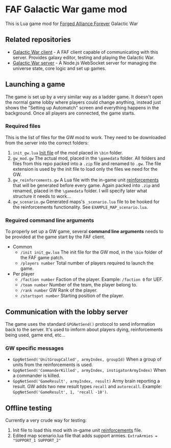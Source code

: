 # FAF Galactic War game mod

This is Lua game mod for [Forged Alliance Forever](https://www.faforever.com/) Galactic War

## Related repositories
- [Galactic War client](https://github.com/speed2CZ/speed-faf-client) - A FAF client capable of communicating with this server. Provides galaxy editor, testing and playing the Galactic War.
- [Galactic War server](https://github.com/faForever/faf-gw-server) - A Node.js WebSocket server for managing the universe state, core logic and set up games.

## Launching a game
The game is set up by a very similar way as a ladder game. It doesn't open the normal game lobby where players could change anything, instead just shows the "Setting up Automatch" screen and everything happens in the background. Once all players are connected, the game starts.

### Required files
This is the list of files for the GW mod to work. They need to be downloaded from the server into the correct folders:
1. `init_gw.lua` [Init file](init_gw.lua) of the mod placed in `\bin` folder.
2. `gw_mod.gw` The actual mod, placed in the `\gamedata` folder. All folders and files from this repo packed into a `.zip` file and renamed to `.gw`. The file extension is used by the init file to load only the files we need for the GW.
3. `gw_reinforcements.gw` A Lua file with the in-game unit [reinforcements](lua/gwReinforcementList.lua) that will be generated before every game. Again packed into `.zip` and renamed, placed in the `\gamedata` folder. I will specify later what structure it needs to work...
4. `gw_scenario.gw` Generated maps's `_scenario.lua` file to be hooked for the reinforcements functionality. See `EXAMPLE_MAP_scenario.lua`.

### Reguired command line arguments
To properly set up a GW game, several **command line arguments** needs to be provided at the game start by the FAF client.

* Common
  * `/init init_gw.lua` The init file for the GW mod, in the `\bin` folder of the FAF game patch.
  * `/players number` Total number of players required to launch the game.
* Per player
  * `/faction number` Faction of the player. Example: `/faction 0` for UEF.
  * `/team number` Number of the team, the player belong to.
  * `/rank number` GW Rank of the player.
  * `/startspot number` Starting position of the player.

## Communication with the lobby server
The game uses the standard `GPGNetSend()` protocol to send information back to the server. It's used to imform about players dying, reinforcements being used, game end, etc...

### GW specific messages
* `GpgNetSend('UnitGroupCalled', armyIndex, groupId)` When a group of units from the reinforcements is used.
* `GpgNetSend('CommanderKilled', armyIndex, instigatorArmyIndex)` When a commander is killed.
* `GpgNetSend('GameResult', armyIndex, result)` Army brain reporting a result. GW adds two new result types `recall` and `autorecall`. Example: `GpgNetSend('GameResult', 1, 'recall -10')`.

## Offline testing
Currently a very crude way for testing:
1. Init file to load this mod with in-game unit [reinforcements](lua/gwReinforcementList.lua) file.
2. Edited map scenario.lua file that adds support armies. `ExtraArmies = "SUPPORT_1 SUPPORT_2"`

